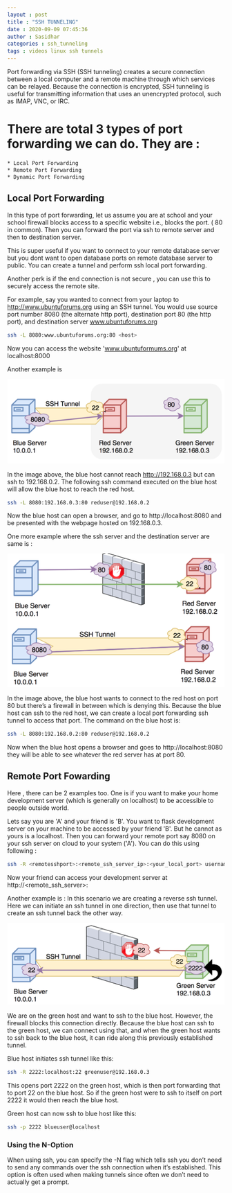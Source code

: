 ```yaml
---
layout : post
title : "SSH TUNNELING"
date : 2020-09-09 07:45:36
author : Sasidhar
categories : ssh_tunneling
tags : videos linux ssh tunnels
---
```


Port forwarding via SSH (SSH tunneling) creates a secure connection between a local computer and a remote machine through which services can be relayed. Because the connection is encrypted, SSH tunneling is useful for transmitting information that uses an unencrypted protocol, such as IMAP, VNC, or IRC. 

# There are total 3 types of port forwarding we can do. They are : 
    * Local Port Forwarding
    * Remote Port Forwarding
    * Dynamic Port Forwarding

## Local Port Forwarding

In this type of port forwarding, let us assume you are at school and your school firewall blocks access to a specific website i.e., blocks the port. ( 80 in common). Then you can forward the port via ssh to remote server and then to destination server.

This is super useful if you want to connect to your remote database server but you dont want to open database ports on remote database server to public. You can create a tunnel and perform ssh local port forwarding.

Another perk is if the end connection is not secure , you can use this to securely access the remote site.

For example, say you wanted to connect from your laptop to http://www.ubuntuforums.org using an SSH tunnel. You would use source port number 8080 (the alternate http port), destination port 80 (the http port), and destination server www.ubuntuforums.org

```sh
ssh -L 8080:www.ubuntuforums.org:80 <host>
```

Now you can access the website 'www.ubuntuformums.org' at localhost:8000

Another example is 

![](/assets/localportforwarding1.png)

In the image above, the blue host cannot reach http://192.168.0.3 but can ssh to 192.168.0.2. The following ssh command executed on the blue host will allow the blue host to reach the red host.
```sh
ssh -L 8080:192.168.0.3:80 reduser@192.168.0.2
```
Now the blue host can open a browser, and go to http://localhost:8080 and be presented with the webpage hosted on 192.168.0.3.

One more example where the ssh server and the destination server are same is :

![](/assets/localportforwarding2.png)

In the image above, the blue host wants to connect to the red host on port 80 but there’s a firewall in between which is denying this. Because the blue host can ssh to the red host, we can create a local port forwarding ssh tunnel to access that port.
The command on the blue host is:

```sh
ssh -L 8080:192.168.0.2:80 reduser@192.168.0.2
```
Now when the blue host opens a browser and goes to http://localhost:8080 they will be able to see whatever the red server has at port 80.


## Remote Port Fowarding

Here , there can be 2 examples too. One is if you want to make your home development server (which is generally on localhost) to be accessible to people outside world. 

Lets say you are 'A' and your friend is 'B'. You want to flask development server on your machine to be accessed by your friend 'B'. But he cannot as yours is a localhost. Then you can forward your remote port say 8080 on your ssh server on cloud to your system ('A').
You can do this using following : 

```sh
ssh -R <remotesshport>:<remote_ssh_server_ip>:<your_local_port> username@<remote_ssh_server>
```
Now your friend can access your development server at http://<remote_ssh_server>:<remotesssport>

Another example is :
In this scenario we are creating a reverse ssh tunnel. Here we can initiate an ssh tunnel in one direction, then use that tunnel to create an ssh tunnel back the other way.

![](/assets/remoteportforwarding1.png)

We are on the green host and want to ssh to the blue host. However, the firewall blocks this connection directly. Because the blue host can ssh to the green host, we can connect using that, and when the green host wants to ssh back to the blue host, it can ride along this previously established tunnel.

Blue host initiates ssh tunnel like this:
```sh
ssh -R 2222:localhost:22 greenuser@192.168.0.3
```

This opens port 2222 on the green host, which is then port forwarding that to port 22 on the blue host. So if the green host were to ssh to itself on port 2222 it would then reach the blue host.

Green host can now ssh to blue host like this:
```sh
ssh -p 2222 blueuser@localhost
```
### Using the N-Option
When using ssh, you can specify the -N flag which tells ssh you don’t need to send any commands over the ssh connection when it’s established. This option is often used when making tunnels since often we don’t need to actually get a prompt.
